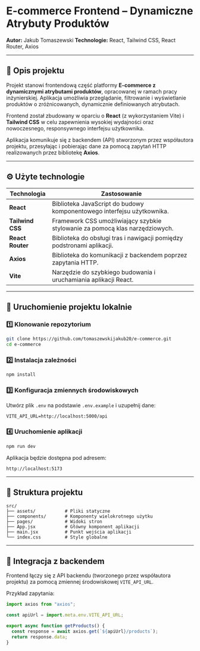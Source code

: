 # E-commerce Frontend – Dynamiczne Atrybuty Produktów

**Autor:** Jakub Tomaszewski
**Technologie:** React, Tailwind CSS, React Router, Axios

---

## 📘 Opis projektu

Projekt stanowi frontendową część platformy **E-commerce z dynamicznymi atrybutami produktów**, opracowanej w ramach pracy inżynierskiej.
Aplikacja umożliwia przeglądanie, filtrowanie i wyświetlanie produktów o zróżnicowanych, dynamicznie definiowanych atrybutach.

Frontend został zbudowany w oparciu o **React** (z wykorzystaniem Vite) i **Tailwind CSS** w celu zapewnienia wysokiej wydajności oraz nowoczesnego, responsywnego interfejsu użytkownika.

Aplikacja komunikuje się z backendem (API) stworzonym przez współautora projektu, przesyłając i pobierając dane za pomocą zapytań HTTP realizowanych przez bibliotekę **Axios**.

---

## ⚙️ Użyte technologie

| Technologia      | Zastosowanie                                                                 |
| ---------------- | ---------------------------------------------------------------------------- |
| **React**        | Biblioteka JavaScript do budowy komponentowego interfejsu użytkownika.       |
| **Tailwind CSS** | Framework CSS umożliwiający szybkie stylowanie za pomocą klas narzędziowych. |
| **React Router** | Biblioteka do obsługi tras i nawigacji pomiędzy podstronami aplikacji.       |
| **Axios**        | Biblioteka do komunikacji z backendem poprzez zapytania HTTP.                |
| **Vite**         | Narzędzie do szybkiego budowania i uruchamiania aplikacji React.             |

---

## 🚀 Uruchomienie projektu lokalnie

### 1️⃣ Klonowanie repozytorium

```bash
git clone https://github.com/tomaszewskijakub20/e-commerce.git
cd e-commerce
```

### 2️⃣ Instalacja zależności

```bash
npm install
```

### 3️⃣ Konfiguracja zmiennych środowiskowych

Utwórz plik `.env` na podstawie `.env.example` i uzupełnij dane:

```
VITE_API_URL=http://localhost:5000/api
```

### 4️⃣ Uruchomienie aplikacji

```bash
npm run dev
```

Aplikacja będzie dostępna pod adresem:

```
http://localhost:5173
```

---

## 🧩 Struktura projektu

```
src/
├── assets/           # Pliki statyczne
├── components/       # Komponenty wielokrotnego użytku
├── pages/            # Widoki stron
├── App.jsx           # Główny komponent aplikacji
├── main.jsx          # Punkt wejścia aplikacji
└── index.css         # Style globalne
```

---

## 🔗 Integracja z backendem

Frontend łączy się z API backendu (tworzonego przez współautora projektu) za pomocą zmiennej środowiskowej `VITE_API_URL`.

Przykład zapytania:

```js
import axios from "axios";

const apiUrl = import.meta.env.VITE_API_URL;

export async function getProducts() {
  const response = await axios.get(`${apiUrl}/products`);
  return response.data;
}
```
